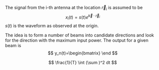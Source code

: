 
The signal from the i-th antenna at the location $\vec{r}_i$ is assumed to be 
$$
x_i(t) = s(t)e^{\vec{k}\cdot\vec{r}_i}
$$
$s(t)$ is the waveform as observed at the origin.

The idea is to form a number of beams into candidate directions and look for the direction with the maximum input power. The output for a given beam is
$$
y_n(t)=\begin{bmatrix} \end
$$

$$
\frac{1}{T} \int (\sum )^2 dt
$$